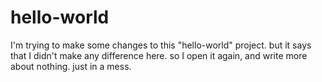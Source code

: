 # hello-world
I'm trying to make some changes to this "hello-world" project.
but it says that I didn't make any difference here.
so I open it again, and write more about nothing.
just in a mess.
